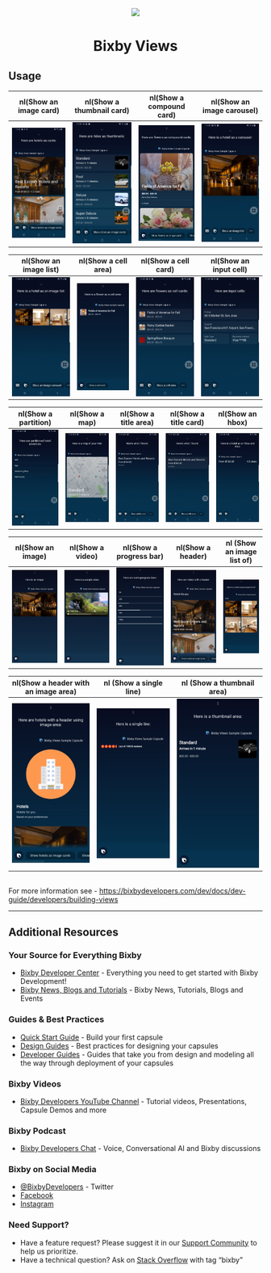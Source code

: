 <p align="Center">
  <img src="https://bixbydevelopers.com/dev/docs-assets/resources/dev-guide/bixby_logo_github-11221940070278028369.png">
    <br/>
  <h1 align="Center">Bixby Views</h1>
</p>

## Usage

| nl(Show an image card) | nl(Show a thumbnail card) | nl(Show a compound card) | nl(Show an image carousel) |
| --- | --- | --- | --- |
| ![an image card screenshot](screenshots/Image_card_Bixby_Voice.jpg) | ![a thumbnail card screenshot](screenshots/Thumbnail_card_Bixby_Voice.jpg) | ![a compound card screenshot](screenshots/Compound_card_Bixby_Voice.png) | ![an image carousel screenshot](screenshots/Image_carousel_Bixby_Voice.jpg) |

| nl(Show an image list) | nl(Show a cell area) | nl(Show a cell card) | nl(Show an input cell) |
| --- | --- | --- | --- |
 | ![an image list screenshot](screenshots/Image_list_Bixby_Voice.jpg) | ![a cell area screenshot](screenshots/Cell_area_Bixby_Voice.png) | ![a cell card screenshot](screenshots/Cell_card_Bixby_Voice.jpg) | ![an input cell screenshot](screenshots/Input_cell_Bixby_Voice.jpg) |


| nl(Show a partition) | nl(Show a map) | nl(Show a title area) | nl(Show a title card) | nl(Show an hbox) |
| --- | --- | --- | --- | --- |
| ![a partition screenshot](screenshots/Partition_Bixby_Voice.jpg) | ![a map screenshot](screenshots/Map_Bixby_Voice.jpg) | ![a title area screenshot](screenshots/Title_area_Bixby_Voice.jpg) | ![a title card screenshot](screenshots/Title_card_Bixby_Voice.jpg) | ![an hbox screenshot](screenshots/Hbox_Bixby_Voice.jpg) |

| nl(Show an image) | nl(Show a video) | nl(Show a progress bar) | nl(Show a header) | nl (Show an image list of) |
| --- | --- | --- | --- | --- |
| ![an image screenshot](screenshots/Image_Bixby_Voice.png) | ![a video screenshot](screenshots/Video_Bixby_Voice.png) | ![a progress bar screenshot](screenshots/Progress_Bar_Bixby_Voice.png) | ![a header screenshot](screenshots/Header_Bixby_Voice.png) | ![an image list of](screenshots/Image_List_Of_Bixby_Voice.png) |

| nl(Show a header with an image area) | nl (Show a single line) | nl (Show a thumbnail area)
| --- | --- | --- |
| ![a header with image area screenshot](screenshots/Header_Image_Area_Bixby_Voice.png) | ![a single line screenshot](screenshots/Single_Line_Bixby_Voice.png) |  ![a thumbnail area screenshot](screenshots/Thumbnail_Area_Bixby_Voice.png)

##

For more information see - https://bixbydevelopers.com/dev/docs/dev-guide/developers/building-views

---

## Additional Resources

### Your Source for Everything Bixby
* [Bixby Developer Center](http://bixbydevelopers.com) - Everything you need to get started with Bixby Development!
* [Bixby News, Blogs and Tutorials](https://bixby.developer.samsung.com/) - Bixby News, Tutorials, Blogs and Events

### Guides & Best Practices
* [Quick Start Guide](https://bixbydevelopers.com/dev/docs/get-started/quick-start) - Build your first capsule
* [Design Guides](https://bixbydevelopers.com/dev/docs/dev-guide/design-guides) - Best practices for designing your capsules
* [Developer Guides](https://bixbydevelopers.com/dev/docs/dev-guide/developers) - Guides that take you from design and modeling all the way through deployment of your capsules

### Bixby Videos
* [Bixby Developers YouTube Channel](https://www.youtube.com/c/bixbydevelopers) - Tutorial videos, Presentations, Capsule Demos and more

### Bixby Podcast
* [Bixby Developers Chat](http://bixbydev.buzzsprout.com/) - Voice, Conversational AI and Bixby discussions 

### Bixby on Social Media
* [@BixbyDevelopers](https://twitter.com/bixbydevelopers) - Twitter
* [Facebook](https://facebook.com/BixbyDevelopers)
* [Instagram](https://www.instagram.com/bixbydevelopers/)

### Need Support?
* Have a feature request? Please suggest it in our [Support Community](https://support.bixbydevelopers.com/hc/en-us/community/topics/360000183273-Feature-Requests) to help us prioritize.
* Have a technical question? Ask on [Stack Overflow](https://stackoverflow.com/questions/tagged/bixby) with tag “bixby”
